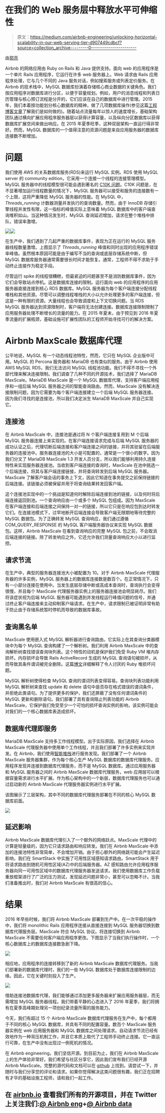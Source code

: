 # 在我们的 Web 服务层中释放水平可伸缩性

> 原文：<https://medium.com/airbnb-engineering/unlocking-horizontal-scalability-in-our-web-serving-tier-d907449cdbcf?source=collection_archive---------0----------------------->

由[郭亮](https://www.linkedin.com/in/liang-guo-04189a)

Airbnb 的网络应用由 Ruby on Rails 和 Java 提供支持。面向 web 的应用程序是一个单片 Rails 应用程序，它运行在许多 web 服务器上。Web 请求由 Rails 应用程序处理，它与几个不同的 Java 服务对话，例如搜索服务或列表定价服务。在 Airbnb 的技术栈中，MySQL 数据库扮演着存储核心商业数据的关键角色。我们按应用程序对数据库进行分区，以便于容量规划。例如，用户的消息线程和列表日历管理与核心预订流程是分开的，它们应该在自己的数据库中进行管理。2015 年，我们本着按功能划分核心数据库的精神，做了几项数据库操作(参见这篇[工程博客文章](/airbnb-engineering/how-we-partitioned-airbnb-s-main-database-in-two-weeks-55f7e006ff21#.squ902fhn)了解我们是如何做的)。随着站点流量每年以惊人的速度增长，基础架构团队通过横向扩展应用程序服务器层以获得计算容量，以及纵向分区数据库以获得数据库扩展空间来做出响应。在 2015 年夏季旺季，这种双层架构一直运行得非常好。然而，MySQL 数据库的一个值得注意的资源问题是来自应用服务器的数据库连接数不断增加。

# 问题

我们使用 AWS 的关系数据库服务(RDS)来运行 MySQL 实例。RDS 使用 MySQL server 的 community edition，它采用一个连接一个线程的连接管理模型。MySQL 服务器中的线程模型很可能会遇到著名的 [C10K 问题](http://www.kegel.com/c10k.html)。C10K 问题是，在不显著增加运行线程数量的情况下，MySQL 服务器可以接受和服务的连接数有一个上限，这将严重降低 MySQL 服务器的性能。在 MySQL 中， *Threads_running* 计数器测量并发执行的查询数量。然而，由于 InnoDB 存储引擎线程并发性有限，这一指标的峰值实际上意味着 MySQL 数据库中的客户端查询堆积如山。当这种情况发生时，MySQL 查询延迟增加，请求在整个堆栈中排队，错误率激增。

![](img/fdc7883aec351ec9ab30274209462e2d.png)![](img/13b5ea371959a48d7c0635e827eaf604.png)

在生产中，我们遇到了几起严重的数据库事件，表现为正在运行的 MySQL 服务器线程数量激增。上图显示了 *Threads_running* 峰值和同时出现的应用程序错误率峰值。虽然根本原因可能是由于编写不当的查询或底层存储系统中断，但 MySQL 数据库服务器通常需要很长时间才能恢复。通常，工程师不得不求助于手动终止连接作为稳定手段。

尽管运行 spike 的线程很糟糕，但最紧迫的问题甚至不是消防数据库事件，因为它们会导致站点停机。这是数据库连接的限制。运行面向 web 的应用程序的应用服务器直接连接到核心 RDS 数据库。MySQL 服务器为每个客户端连接分配线程堆栈和其他资源。尽管可以调整线程堆栈的大小以允许处理更多的客户端连接，但这是一种有限的资源。大量线程也会导致调度和上下文切换问题。当 RDS MySQL 服务器达到资源限制时，客户端将无法创建连接。数据库连接限制限制了应用服务器处理不断增长的流量的能力。在 2015 年夏末，由于预见到 2016 年夏季流量的扩展瓶颈，基础设施可扩展性团队的工程师开始寻找可行的解决方案。

# Airbnb MaxScale 数据库代理

公平地说，MySQL 有一个动态线程池特性，然而，它只在 MySQL 企业版中可用。MySQL 的 Percona 服务器和 MariaDB 也有类似的服务。由于 Airbnb 使用 AWS MySQL RDS，我们无法访问 MySQL 线程池功能。我们不得不寻找一个外部代理来解决连接限制。我们调查了几种不同的开源技术，我们选择了 MariaDB MaxScale。MariaDB MaxScale 是一个 MySQL 数据库代理，支持客户端应用程序和一组后端 MySQL 服务器之间的智能查询路由。然而，MaxScale 没有解决连接限制问题，因为它需要为每个客户端连接建立一个后端 MySQL 服务器连接。因为我们寻找的是连接池，所以我们决定派生 MariaDB MaxScale 并自己实现它。

## **连接池**

在 Airbnb MaxScale 中，连接池是通过将 N 个客户端连接复用到 M 个后端 MySQL 服务器连接上来实现的。在客户端连接请求完成与后端 MySQL 服务器的成功认证之后，代理切断后端连接和客户端连接之间的链接，并将其驻留在后端服务器的连接池中。服务器连接池的大小是可配置的，通常是一个很小的数字。因为我们分叉了 MariaDB MaxScale 1.3 开发人员分支，所以我们能够利用持久连接特性来实现服务器连接池。当收到客户端连接的查询时，MaxScale 在池中挑选一个后端连接，将其与客户端连接链接，并将查询转发到后端 MySQL 服务器。MaxScale 了解客户端会话的事务上下文，因此它知道在事务提交之前保持链接的后端连接。该链接必须被保留并用于将查询结果转发回客户端。

这个连接池实现中的一个挑战是知道何时解除后端连接到池的链接，以及何时将后端连接返回到池。一个查询响应由一个或多个 MySQL 包组成。因为 MaxScale 在客户端连接和后端连接之间保持一对一的链接，所以它只是在响应包到达时转发它们。在连接池模式下，过早地断开后端连接会导致客户端无限期地等待完整的 MySQL 数据包。为了正确转发 MySQL 查询响应，我们通过遵循 COM_QUERY_RESPONSE 的 MySQL 客户端服务器协议来实现 MySQL 数据包。这样，Airbnb MaxScale 在看到查询响应的完整 MySQL 包之前，不会取消后端连接的链接。除了转发响应之外，它还允许我们测量查询响应大小以进行监控。

## **请求节流**

在生产中，典型的服务器连接池大小被配置为 10。对于 Airbnb MaxScale 代理服务器的许多实例，MySQL 服务器上的数据库连接数是数百个。在正常情况下，只有一小部分连接在使用中。当发生底层存储中断或高成本查询时，查询执行会变得很慢，并且每个 MaxScale 代理服务器实例上的服务器连接池会明显耗尽。我们将该症状视为后端 MySQL 服务器可能遇到并发线程运行峰值问题的信号，并通过终止客户端连接来主动抑制客户端请求。在生产中，请求限制已被证明非常有助于防止由于存储系统暂时停机而导致的数据库事故。

## **查询黑名单**

MaxScale 使用嵌入式 MySQL 解析器进行查询路由。它实际上在其查询分类器模块中为每个 MySQL 查询构建了一个解析树。我们利用 Airbnb MaxScale 中的查询解析树查找错误查询块列表。这个特性的动机是保护我们免受 Ruby VM 堆内存损坏。内存损坏会导致 Rails ActiveRecord 生成的 MySQL 查询语句被损坏，从而导致其条件谓词被完全删除。这篇[博文](http://webuild.envato.com/blog/tracking-down-ruby-heap-corruption/)详细解释了令人讨厌的 Ruby 堆损坏问题。

MySQL 解析树使得检查 MySQL 查询的谓词列表变得容易。查询块列表功能利用 MySQL 解析树来查找 update 和 delete 语句中是否存在格式错误的谓词条件，并拒绝此类语句。为了提供更多的保护，我们还屏蔽了没有任何谓词条件的 MySQL 更新和删除语句。我们部署了具有查询阻止列表功能的 Airbnb MaxScale，它保护我们免受至少一个可怕的损坏查询实例的影响，该实例可能会对我们的一个核心数据库表造成损坏。

## **数据库代理即服务**

MariaDB MaxScale 支持多工作线程模型。出于实际原因，我们选择在 Airbnb MaxScale 代理服务器中使用单个工作线程，并且我们部署了许多实例来实现并发。在 Airbnb，我们使用[智能堆栈](http://nerds.airbnb.com/smartstack-service-discovery-cloud/)进行服务发现。我们部署了一个 Airbnb MaxScale 服务器集群，作为每个核心生产 MySQL 数据库的数据库代理服务。应用程序发现并连接到数据库代理服务，而不是 MySQL 数据库。通过应用服务器和 MySQL 服务器之间的 Airbnb MaxScale 数据库代理服务，web 应用层可以根据容量需求进行水平扩展。作为核心架构中的一个新层，数据库代理服务也可以通过启动新的 Airbnb MaxScale 代理服务器实例进行水平扩展。

该图展示了三层架构，其中不同的数据库代理服务部署在不同的核心 MySQL 数据库前面。

![](img/1795062fd693dbe078a5e54af0b4892b.png)

## **延迟影响**

Airbnb MaxScale 数据库代理引入了一个额外的网络跃点。MaxScale 代理中的计算是轻量级的，因为它只请求路由和响应转发。我们在 Airbnb MaxScale 中添加的连接池特性非常简单，不会增加开销。由于担心额外的网络跳可能会产生延迟影响，我们在 SmartStack 中实施了可用性区域感知请求路由。SmartStack 用于将请求路由到随机可用性区域(AZ)中的后端服务器。AZ 感知路由允许应用程序服务器向同一可用性区域中的数据库代理服务器发送请求。我们使用数据库工作负载重放框架进行了广泛的压力测试，发现延迟问题非常小，甚至可以忽略不计。当我们准备推出时，我们对 Airbnb MaxScale 有很高的信心。

# 结果

2016 年早些时候，我们将 Airbnb MaxScale 部署到生产中。在一次平稳的操作中，我们将 monolithic Rails 应用程序连接从直接连接到 MySQL 服务器切换到数据库代理服务层。MaxScale 符合 MySQL 协议。将连接切换到 Airbnb MaxScale 不需要任何客户端应用程序更改。下图显示了当我们执行操作时，一个核心数据库上的数据库连接数急剧下降。

![](img/7205aee25d37d7166aa49407066ded2e.png)

相应地，应用程序的连接转移到了新的 Airbnb MaxScale 数据库代理服务。当我们部署新的数据库代理时，我们的一些 MySQL 数据库处于数据库连接限制的边缘。因此，它在关键时刻投入了生产。

![](img/73d2e438eeb72a5f79972fea8c0a053b.png)

借助连接池数据库代理，我们能够通过添加更多服务器来扩展应用服务器层，而无需增加 MySQL 服务器线程。我们带着平静的心态进入了 2016 年夏季，我们将拥有在夏季高峰期处理另一项创纪录流量所需的服务能力。

今天，我们有超过 15 个 Airbnb MaxScale 数据库代理服务在生产中，每个都用于不同的核心 MySQL 数据库，并具有不同的配置容量。数百个 MaxScale 服务器实例在 web 应用服务器和 MySQL 数据库之间处理请求。自动请求节流已经有效地作为一种背压机制工作，并且它本质上取代了工程师手动终止连接。它一直运行可靠，在生产中没有出现过一例死机的情况。

在 Airbnb engineering，我们坚信开源。到目前为止，我们在 Airbnb MaxScale 上的生产体验非常好。我们希望与社区分享它，因此我们宣布我们已经开源 Airbnb MaxScale。完整的源代码和文档可以在 [github](https://github.com/airbnb/MaxScale) 上找到。请尝试一下，并随时与我们分享您的评论和请求。如果你觉得解决这类问题很有趣，我们正在招聘有才华的基础设施工程师，请和我们一起工作。

## 在 [airbnb.io](http://airbnb.io) 查看我们所有的开源项目，并在 Twitter 上关注我们:[@ Airbnb eng](https://twitter.com/AirbnbEng)+[@ Airbnb data](https://twitter.com/AirbnbData)